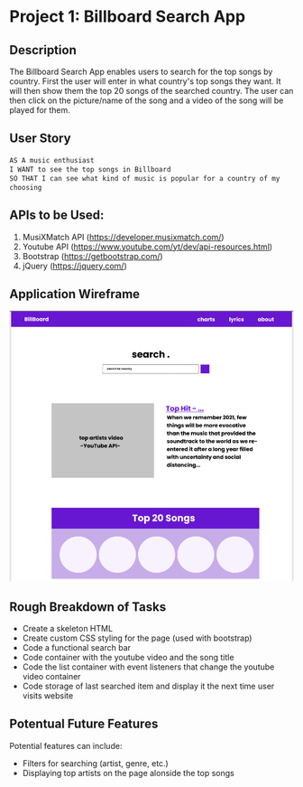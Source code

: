# Project 1: Billboard Search App

## Description

The Billboard Search App enables users to search for the top songs by country. First the user will enter in what country's top songs they want. It will then show them the top 20 songs of the searched country. The user can then click on the picture/name of the song and a video of the song will be played for them.

## User Story

```
AS A music enthusiast
I WANT to see the top songs in Billboard
SO THAT I can see what kind of music is popular for a country of my choosing
```

## APIs to be Used:

1. MusiXMatch API (https://developer.musixmatch.com/)
2. Youtube API (https://www.youtube.com/yt/dev/api-resources.html)
3. Bootstrap (https://getbootstrap.com/)
4. jQuery (https://jquery.com/)

## Application Wireframe
![Wireframe of our Project](./images/wireframe1.png)

## Rough Breakdown of Tasks

* Create a skeleton HTML
* Create custom CSS styling for the page (used with bootstrap)
* Code a functional search bar
* Code container with the youtube video and the song title
* Code the list container with event listeners that change the youtube video container
* Code storage of last searched item and display it the next time user visits website

## Potentual Future Features

 Potential features can include:
 * Filters for searching (artist, genre, etc.)
 * Displaying top artists on the page alonside the top songs

